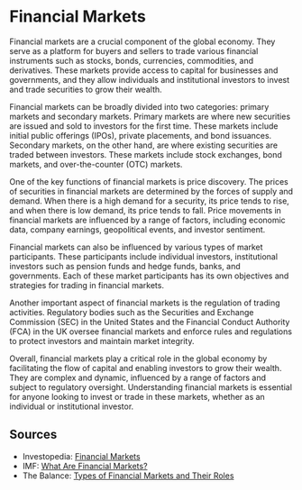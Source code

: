 # Financial Markets

Financial markets are a crucial component of the global economy. They serve as a platform for buyers and sellers to trade various financial instruments such as stocks, bonds, currencies, commodities, and derivatives. These markets provide access to capital for businesses and governments, and they allow individuals and institutional investors to invest and trade securities to grow their wealth.

Financial markets can be broadly divided into two categories: primary markets and secondary markets. Primary markets are where new securities are issued and sold to investors for the first time. These markets include initial public offerings (IPOs), private placements, and bond issuances. Secondary markets, on the other hand, are where existing securities are traded between investors. These markets include stock exchanges, bond markets, and over-the-counter (OTC) markets.

One of the key functions of financial markets is price discovery. The prices of securities in financial markets are determined by the forces of supply and demand. When there is a high demand for a security, its price tends to rise, and when there is low demand, its price tends to fall. Price movements in financial markets are influenced by a range of factors, including economic data, company earnings, geopolitical events, and investor sentiment.

Financial markets can also be influenced by various types of market participants. These participants include individual investors, institutional investors such as pension funds and hedge funds, banks, and governments. Each of these market participants has its own objectives and strategies for trading in financial markets.

Another important aspect of financial markets is the regulation of trading activities. Regulatory bodies such as the Securities and Exchange Commission (SEC) in the United States and the Financial Conduct Authority (FCA) in the UK oversee financial markets and enforce rules and regulations to protect investors and maintain market integrity.

Overall, financial markets play a critical role in the global economy by facilitating the flow of capital and enabling investors to grow their wealth. They are complex and dynamic, influenced by a range of factors and subject to regulatory oversight. Understanding financial markets is essential for anyone looking to invest or trade in these markets, whether as an individual or institutional investor.

## Sources

- Investopedia: [Financial Markets](https://www.investopedia.com/terms/f/financialmarket.asp)
- IMF: [What Are Financial Markets?](https://www.imf.org/external/pubs/ft/fandd/basics/markets.htm)
- The Balance: [Types of Financial Markets and Their Roles](https://www.thebalance.com/types-of-financial-markets-and-their-roles-4048170)